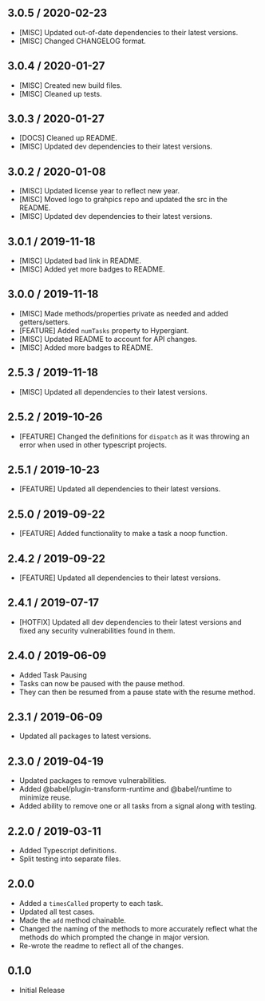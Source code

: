 ## 3.0.5 / 2020-02-23
- [MISC] Updated out-of-date dependencies to their latest versions.
- [MISC] Changed CHANGELOG format.

## 3.0.4 / 2020-01-27
- [MISC] Created new build files.
- [MISC] Cleaned up tests.

## 3.0.3 / 2020-01-27
- [DOCS] Cleaned up README.
- [MISC] Updated dev dependencies to their latest versions.

## 3.0.2 / 2020-01-08
- [MISC] Updated license year to reflect new year.
- [MISC] Moved logo to grahpics repo and updated the src in the README.
- [MISC] Updated dev dependencies to their latest versions.

## 3.0.1 / 2019-11-18
- [MISC] Updated bad link in README.
- [MISC] Added yet more badges to README.

## 3.0.0 / 2019-11-18
- [MISC] Made methods/properties private as needed and added getters/setters.
- [FEATURE] Added `numTasks` property to Hypergiant.
- [MISC] Updated README to account for API changes.
- [MISC] Added more badges to README.

## 2.5.3 / 2019-11-18
- [MISC] Updated all dependencies to their latest versions.

## 2.5.2 / 2019-10-26
- [FEATURE] Changed the definitions for `dispatch` as it was throwing an error when used in other typescript projects.

## 2.5.1 / 2019-10-23
- [FEATURE] Updated all dependencies to their latest versions.

## 2.5.0 / 2019-09-22
- [FEATURE] Added functionality to make a task a noop function.

## 2.4.2 / 2019-09-22
- [FEATURE] Updated all dependencies to their latest versions.

## 2.4.1 / 2019-07-17
- [HOTFIX] Updated all dev dependencies to their latest versions and fixed any security vulnerabilities found in them.

## 2.4.0 / 2019-06-09
- Added Task Pausing
- Tasks can now be paused with the pause method.
- They can then be resumed from a pause state with the resume method.

## 2.3.1 / 2019-06-09
- Updated all packages to latest versions.

## 2.3.0 / 2019-04-19
- Updated packages to remove vulnerabilities.
- Added @babel/plugin-transform-runtime and @babel/runtime to minimize reuse.
- Added ability to remove one or all tasks from a signal along with testing.

## 2.2.0 / 2019-03-11
- Added Typescript definitions.
- Split testing into separate files.

## 2.0.0
- Added a `timesCalled` property to each task.
- Updated all test cases.
- Made the `add` method chainable.
- Changed the naming of the methods to more accurately reflect what the methods do which prompted the change in major version.
- Re-wrote the readme to reflect all of the changes.

## 0.1.0
- Initial Release
